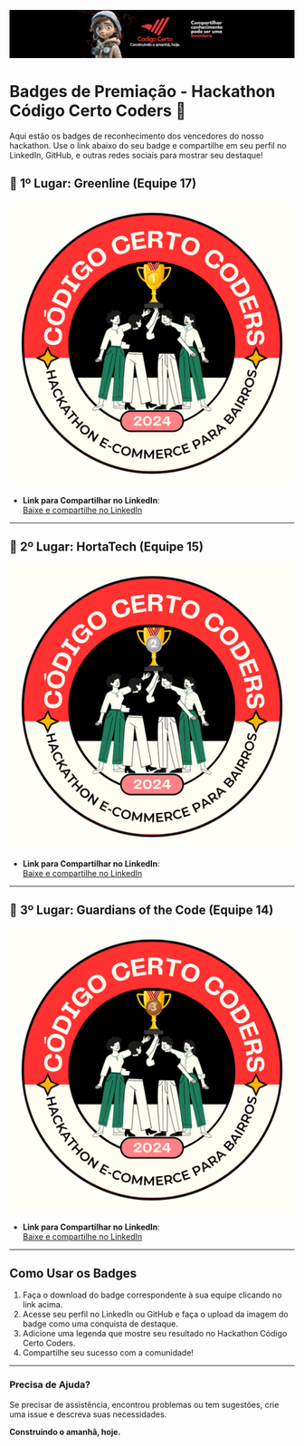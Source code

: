 ![Códgio Certo Coders](../../docs/head_codigocertocoders.jpg)

# Badges de Premiação - Hackathon Código Certo Coders 🎉

Aqui estão os badges de reconhecimento dos vencedores do nosso hackathon. Use o link abaixo do seu badge e compartilhe em seu perfil no LinkedIn, GitHub, e outras redes sociais para mostrar seu destaque!

## 🏅 1º Lugar: Greenline (Equipe 17)
![1º Lugar](1-lugar-badge.png)
- **Link para Compartilhar no LinkedIn**:  
  [Baixe e compartilhe no LinkedIn](1-lugar-badge.png)

---

## 🥈 2º Lugar: HortaTech (Equipe 15)
![2º Lugar](2-lugar-badge.png)
- **Link para Compartilhar no LinkedIn**:  
  [Baixe e compartilhe no LinkedIn](2-lugar-badge.png)

---

## 🥉 3º Lugar: Guardians of the Code (Equipe 14)
![3º Lugar](3-lugar-badge.png)
- **Link para Compartilhar no LinkedIn**:  
  [Baixe e compartilhe no LinkedIn](3-lugar-badge.png)

---

## Como Usar os Badges
1. Faça o download do badge correspondente à sua equipe clicando no link acima.
2. Acesse seu perfil no LinkedIn ou GitHub e faça o upload da imagem do badge como uma conquista de destaque.
3. Adicione uma legenda que mostre seu resultado no Hackathon Código Certo Coders.
4. Compartilhe seu sucesso com a comunidade!

---

### Precisa de Ajuda?

Se precisar de assistência, encontrou problemas ou tem sugestões, crie uma issue e descreva suas necessidades.

**Construindo o amanhã, hoje.**